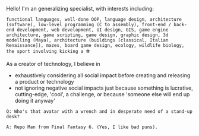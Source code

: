 Hello! I'm an generalizing specialist, with interests including:

`functional languages, well-done OOP, language design, architecture (software), low-level programming (C to assembly), front-end / back-end development, web development, UI design, GIS, game engine architecture, game scripting, game design, graphic design, 3d modelling (Maya), architecture (buildings [classical, Italian Renaissance]), mazes, board game design, ecology, wildlife biology, the sport involving kicking a ⚽`

As a creator of technology, I believe in
- exhaustively considering all social impact before creating and releasing a product or technology
- not ignoring negative social impacts just because something is lucrative, cutting-edge, 'cool', a challenge, or because 'someone else will end up doing it anyway'

`Q: Who's that avatar with a wrench and in desperate need of a stand-up desk?`

`A: Repo Man from Final Fantasy 6. (Yes, I like bad puns). `



